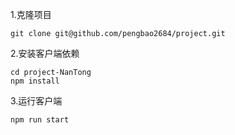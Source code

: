 1.克隆项目
```
git clone git@github.com/pengbao2684/project.git
```

2.安装客户端依赖
```
cd project-NanTong
npm install
```

3.运行客户端
```
npm run start
```
